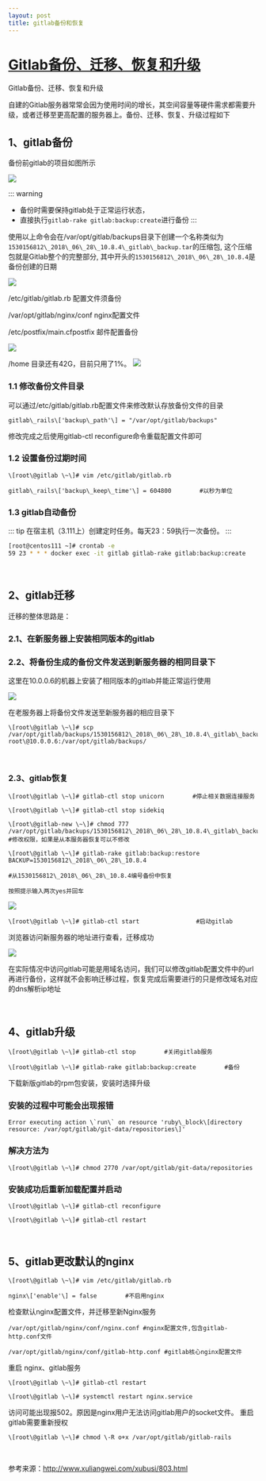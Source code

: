 ```yaml
---
layout: post
title: gitlab备份和恢复
---
```



# [Gitlab备份、迁移、恢复和升级](https://www.cnblogs.com/ssgeek/p/9392104.html)

Gitlab备份、迁移、恢复和升级

自建的Gitlab服务器常常会因为使用时间的增长，其空间容量等硬件需求都需要升级，或者迁移至更高配置的服务器上。备份、迁移、恢复、升级过程如下

## 1、gitlab备份

备份前gitlab的项目如图所示

![](https://images2018.cnblogs.com/blog/1347532/201807/1347532-20180730182620361-3444825.png)

::: warning 

- 备份时需要保持gitlab处于正常运行状态，
- 直接执行`gitlab-rake gitlab:backup:create`进行备份
:::

使用以上命令会在/var/opt/gitlab/backups目录下创建一个名称类似为
`1530156812\_2018\_06\_28\_10.8.4\_gitlab\_backup.tar`的压缩包, 这个压缩包就是Gitlab整个的完整部分, 其中开头的`1530156812\_2018\_06\_28\_10.8.4`是备份创建的日期

![](https://images2018.cnblogs.com/blog/1347532/201807/1347532-20180730182622237-764141147.png)

/etc/gitlab/gitlab.rb 配置文件须备份

/var/opt/gitlab/nginx/conf nginx配置文件

/etc/postfix/main.cfpostfix 邮件配置备份

![](/docs/images/2020-10-11-17-53-38.png)


/home 目录还有42G，目前只用了1%。
![](/docs/images/2020-10-11-17-54-16.png)


### 1.1 修改备份文件目录

可以通过/etc/gitlab/gitlab.rb配置文件来修改默认存放备份文件的目录
```
gitlab\_rails\['backup\_path'\] = "/var/opt/gitlab/backups"
```
修改完成之后使用gitlab-ctl reconfigure命令重载配置文件即可

### 1.2 设置备份过期时间
```
\[root\@gitlab \~\]# vim /etc/gitlab/gitlab.rb

gitlab\_rails\['backup\_keep\_time'\] = 604800        #以秒为单位
```
### 1.3 gitlab自动备份

::: tip
在宿主机（3.111上）创建定时任务。每天23：59执行一次备份。
:::

```bash
[root@centos111 ~]# crontab -e
59 23 * * * docker exec -it gitlab gitlab-rake gitlab:backup:create
```
 

## 2、gitlab迁移

迁移的整体思路是：

### 2.1、在新服务器上安装相同版本的gitlab

### 2.2、将备份生成的备份文件发送到新服务器的相同目录下

这里在10.0.0.6的机器上安装了相同版本的gitlab并能正常运行使用

![](https://images2018.cnblogs.com/blog/1347532/201807/1347532-20180730182624264-1023775088.png)

在老服务器上将备份文件发送至新服务器的相应目录下
```
\[root\@gitlab \~\]# scp /var/opt/gitlab/backups/1530156812\_2018\_06\_28\_10.8.4\_gitlab\_backup.tar root\@10.0.0.6:/var/opt/gitlab/backups/
```
 

### 2.3、gitlab恢复
```
\[root\@gitlab \~\]# gitlab-ctl stop unicorn        #停止相关数据连接服务

\[root\@gitlab \~\]# gitlab-ctl stop sidekiq

\[root\@gitlab-new \~\]# chmod 777 /var/opt/gitlab/backups/1530156812\_2018\_06\_28\_10.8.4\_gitlab\_backup.tar
#修改权限，如果是从本服务器恢复可以不修改

\[root\@gitlab \~\]# gitlab-rake gitlab:backup:restore BACKUP=1530156812\_2018\_06\_28\_10.8.4    

#从1530156812\_2018\_06\_28\_10.8.4编号备份中恢复

按照提示输入两次yes并回车
```

![](https://images2018.cnblogs.com/blog/1347532/201807/1347532-20180730182626232-107761343.png)

```
\[root\@gitlab \~\]# gitlab-ctl start                #启动gitlab
```
浏览器访问新服务器的地址进行查看，迁移成功

![](https://images2018.cnblogs.com/blog/1347532/201807/1347532-20180730182628214-1929623760.png)

在实际情况中访问gitlab可能是用域名访问，我们可以修改gitlab配置文件中的url再进行备份，这样就不会影响迁移过程，恢复完成后需要进行的只是修改域名对应的dns解析ip地址

 

## 4、gitlab升级
```
\[root\@gitlab \~\]# gitlab-ctl stop        #关闭gitlab服务

\[root\@gitlab \~\]# gitlab-rake gitlab:backup:create        #备份
```
下载新版gitlab的rpm包安装，安装时选择升级

### 安装的过程中可能会出现报错
```
Error executing action \`run\` on resource 'ruby\_block\[directory resource: /var/opt/gitlab/git-data/repositories\]'
```
### 解决方法为
```
\[root\@gitlab \~\]# chmod 2770 /var/opt/gitlab/git-data/repositories
```
### 安装成功后重新加载配置并启动
```
\[root\@gitlab \~\]# gitlab-ctl reconfigure

\[root\@gitlab \~\]# gitlab-ctl restart
```
 

## 5、gitlab更改默认的nginx
```
\[root\@gitlab \~\]# vim /etc/gitlab/gitlab.rb

nginx\['enable'\] = false        #不启用nginx
```
检查默认nginx配置文件，并迁移至新Nginx服务
```
/var/opt/gitlab/nginx/conf/nginx.conf #nginx配置文件,包含gitlab-http.conf文件

/var/opt/gitlab/nginx/conf/gitlab-http.conf #gitlab核心nginx配置文件
```
重启 nginx、gitlab服务
```
\[root\@gitlab \~\]# gitlab-ctl restart

\[root\@gitlab \~\]# systemctl restart nginx.service
```
访问可能出现报502。原因是nginx用户无法访问gitlab用户的socket文件。 重启gitlab需要重新授权
```
\[root\@gitlab \~\]# chmod \-R o+x /var/opt/gitlab/gitlab-rails
```
 

参考来源：<http://www.xuliangwei.com/xubusi/803.html>

